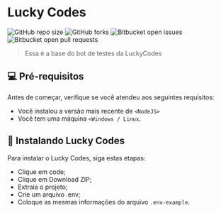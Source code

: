 # Lucky Codes

![GitHub repo size](https://img.shields.io/github/repo-size/LuckyCodes-App/Bot-Lucky-Codes?style=for-the-badge)
![GitHub forks](https://img.shields.io/github/forks/luckycodes-app/Bot-Lucky-Codes?style=for-the-badge)
![Bitbucket open issues](https://img.shields.io/bitbucket/issues/LuckyCodes-App/Bot-Lucky-Codes?style=for-the-badge)
![Bitbucket open pull requests](https://img.shields.io/bitbucket/pr-raw/LuckyCodes-App/Bot-Lucky-Codes?style=for-the-badge)

> Essa é a base do bot de testes da LuckyCodes

## 💻 Pré-requisitos

Antes de começar, verifique se você atendeu aos seguintes requisitos:
* Você instalou a versão mais recente de `<NodeJS>`
* Você tem uma máquina `<Windows / Linux`.

## 🚀 Instalando Lucky Codes 

Para instalar o Lucky Codes, siga estas etapas:

* Clique em code;
* Clique em Download ZIP;
* Extraia o projeto;
* Crie um arquivo .env;
* Coloque as mesmas informações do arquivo `.env-example`.